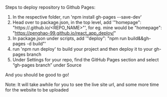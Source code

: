 Steps to deploy repository to Github Pages:
1. In the respective folder, run 'npm install gh-pages --save-dev'
2. Head over to package.json, in the top level, add '"homepage": "https://<USERNAME>.github.io/<REPO_NAME>"', for eg. mine would be "homepage": "https://penghao-99.github.io/react_app_deploy/"
3. In package.json under scripts, add '"deploy": "npm run build&&gh-pages -d build"'
4. run 'npm run deploy' to build your project and then deploy it to your gh-pages branch
5. Under Settings for your repo, find the GitHub Pages section and select “gh-pages branch” under Source
  
And you should be good to go!
  
Note: It will take awhile for you to see the live site url, and some more time for the website to be uploaded

